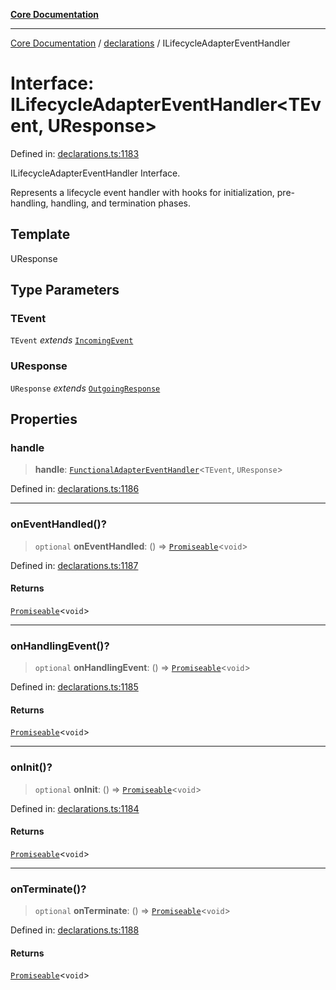 [**Core Documentation**](../../README.md)

***

[Core Documentation](../../README.md) / [declarations](../README.md) / ILifecycleAdapterEventHandler

# Interface: ILifecycleAdapterEventHandler\<TEvent, UResponse\>

Defined in: [declarations.ts:1183](https://github.com/stonemjs/core/blob/85781fe5b87769612839dd6b850ba45186d357fa/src/declarations.ts#L1183)

ILifecycleAdapterEventHandler Interface.

Represents a lifecycle event handler with hooks for initialization, pre-handling, handling, and termination phases.

## Template

UResponse

## Type Parameters

### TEvent

`TEvent` *extends* [`IncomingEvent`](../../events/IncomingEvent/classes/IncomingEvent.md)

### UResponse

`UResponse` *extends* [`OutgoingResponse`](../../events/OutgoingResponse/classes/OutgoingResponse.md)

## Properties

### handle

> **handle**: [`FunctionalAdapterEventHandler`](../type-aliases/FunctionalAdapterEventHandler.md)\<`TEvent`, `UResponse`\>

Defined in: [declarations.ts:1186](https://github.com/stonemjs/core/blob/85781fe5b87769612839dd6b850ba45186d357fa/src/declarations.ts#L1186)

***

### onEventHandled()?

> `optional` **onEventHandled**: () => [`Promiseable`](../type-aliases/Promiseable.md)\<`void`\>

Defined in: [declarations.ts:1187](https://github.com/stonemjs/core/blob/85781fe5b87769612839dd6b850ba45186d357fa/src/declarations.ts#L1187)

#### Returns

[`Promiseable`](../type-aliases/Promiseable.md)\<`void`\>

***

### onHandlingEvent()?

> `optional` **onHandlingEvent**: () => [`Promiseable`](../type-aliases/Promiseable.md)\<`void`\>

Defined in: [declarations.ts:1185](https://github.com/stonemjs/core/blob/85781fe5b87769612839dd6b850ba45186d357fa/src/declarations.ts#L1185)

#### Returns

[`Promiseable`](../type-aliases/Promiseable.md)\<`void`\>

***

### onInit()?

> `optional` **onInit**: () => [`Promiseable`](../type-aliases/Promiseable.md)\<`void`\>

Defined in: [declarations.ts:1184](https://github.com/stonemjs/core/blob/85781fe5b87769612839dd6b850ba45186d357fa/src/declarations.ts#L1184)

#### Returns

[`Promiseable`](../type-aliases/Promiseable.md)\<`void`\>

***

### onTerminate()?

> `optional` **onTerminate**: () => [`Promiseable`](../type-aliases/Promiseable.md)\<`void`\>

Defined in: [declarations.ts:1188](https://github.com/stonemjs/core/blob/85781fe5b87769612839dd6b850ba45186d357fa/src/declarations.ts#L1188)

#### Returns

[`Promiseable`](../type-aliases/Promiseable.md)\<`void`\>
